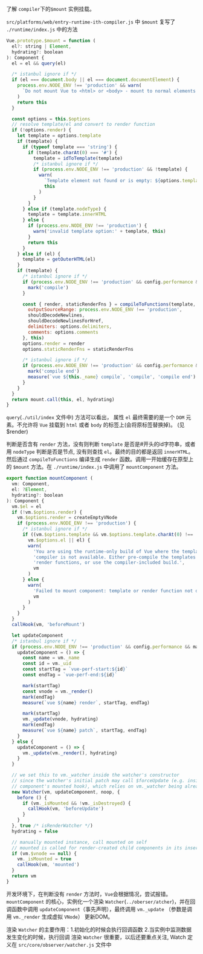了解 `compiler`下的`$mount` 实例挂载。

`src/platforms/web/entry-runtime-ith-compiler.js` 中 `$mount` 复写了 `./runtime/index.js` 中的方法
```javascript
Vue.prototype.$mount = function (
  el?: string | Element,
  hydrating?: boolean
): Component {
  el = el && query(el)

  /* istanbul ignore if */
  if (el === document.body || el === document.documentElement) {
    process.env.NODE_ENV !== 'production' && warn(
      `Do not mount Vue to <html> or <body> - mount to normal elements instead.`
    )
    return this
  }

  const options = this.$options
  // resolve template/el and convert to render function
  if (!options.render) {
    let template = options.template
    if (template) {
      if (typeof template === 'string') {
        if (template.charAt(0) === '#') {
          template = idToTemplate(template)
          /* istanbul ignore if */
          if (process.env.NODE_ENV !== 'production' && !template) {
            warn(
              `Template element not found or is empty: ${options.template}`,
              this
            )
          }
        }
      } else if (template.nodeType) {
        template = template.innerHTML
      } else {
        if (process.env.NODE_ENV !== 'production') {
          warn('invalid template option:' + template, this)
        }
        return this
      }
    } else if (el) {
      template = getOuterHTML(el)
    }
    if (template) {
      /* istanbul ignore if */
      if (process.env.NODE_ENV !== 'production' && config.performance && mark) {
        mark('compile')
      }

      const { render, staticRenderFns } = compileToFunctions(template, {
        outputSourceRange: process.env.NODE_ENV !== 'production',
        shouldDecodeNewlines,
        shouldDecodeNewlinesForHref,
        delimiters: options.delimiters,
        comments: options.comments
      }, this)
      options.render = render
      options.staticRenderFns = staticRenderFns

      /* istanbul ignore if */
      if (process.env.NODE_ENV !== 'production' && config.performance && mark) {
        mark('compile end')
        measure(`vue ${this._name} compile`, 'compile', 'compile end')
      }
    }
  }
  return mount.call(this, el, hydrating)
}
```
`query`(`./util/index` 文件中) 方法可以看出， 属性 `el` 最终需要的是一个 `DOM` 元素。不允许将 `Vue` 挂载到 `html` 或者 `body` 的标签上(会将原标签替换掉)。 (见$render)

判断是否含有 `render` 方法，没有则判断 `template` 是否是#开头的id字符串，或者用 `nodeType` 判断是否是节点, 没有则查找 `el`。最终的目的都是返回 `innerHTML`。然后通过 `compileToFunctions` 编译生成 `render` 函数。调用一开始缓存在原型上的 `$mount` 方法。在 `./runtime/index.js` 中调用了 `mountComponent` 方法。

```javascript
export function mountComponent (
  vm: Component,
  el: ?Element,
  hydrating?: boolean
): Component {
  vm.$el = el
  if (!vm.$options.render) {
    vm.$options.render = createEmptyVNode
    if (process.env.NODE_ENV !== 'production') {
      /* istanbul ignore if */
      if ((vm.$options.template && vm.$options.template.charAt(0) !== '#') ||
        vm.$options.el || el) {
        warn(
          'You are using the runtime-only build of Vue where the template ' +
          'compiler is not available. Either pre-compile the templates into ' +
          'render functions, or use the compiler-included build.',
          vm
        )
      } else {
        warn(
          'Failed to mount component: template or render function not defined.',
          vm
        )
      }
    }
  }
  callHook(vm, 'beforeMount')

  let updateComponent
  /* istanbul ignore if */
  if (process.env.NODE_ENV !== 'production' && config.performance && mark) {
    updateComponent = () => {
      const name = vm._name
      const id = vm._uid
      const startTag = `vue-perf-start:${id}`
      const endTag = `vue-perf-end:${id}`

      mark(startTag)
      const vnode = vm._render()
      mark(endTag)
      measure(`vue ${name} render`, startTag, endTag)

      mark(startTag)
      vm._update(vnode, hydrating)
      mark(endTag)
      measure(`vue ${name} patch`, startTag, endTag)
    }
  } else {
    updateComponent = () => {
      vm._update(vm._render(), hydrating)
    }
  }

  // we set this to vm._watcher inside the watcher's constructor
  // since the watcher's initial patch may call $forceUpdate (e.g. inside child
  // component's mounted hook), which relies on vm._watcher being already defined
  new Watcher(vm, updateComponent, noop, {
    before () {
      if (vm._isMounted && !vm._isDestroyed) {
        callHook(vm, 'beforeUpdate')
      }
    }
  }, true /* isRenderWatcher */)
  hydrating = false

  // manually mounted instance, call mounted on self
  // mounted is called for render-created child components in its inserted hook
  if (vm.$vnode == null) {
    vm._isMounted = true
    callHook(vm, 'mounted')
  }
  return vm
}
```
开发环境下，在判断没有 `render` 方法时，`Vue`会根据情况，尝试报错。
`mountComponent` 的核心，实例化一个渲染 `Watcher`(`../oberser/atcher`)，并在回调函数中调用 `updateComponent`（事先声明），最终调用 `vm._update` （参数是调用 `vm._render` 生成虚拟 `VNode`） 更新DOM。

渲染 `Watcher` 的主要作用：1.初始化的时候会执行回调函数 2.当实例中监测数据发生变化的时候，执行回调
渲染 `Watcher` 很重要，以后还要重点关注, Watch 定义在 `src/core/observer/watcher.js` 文件中
